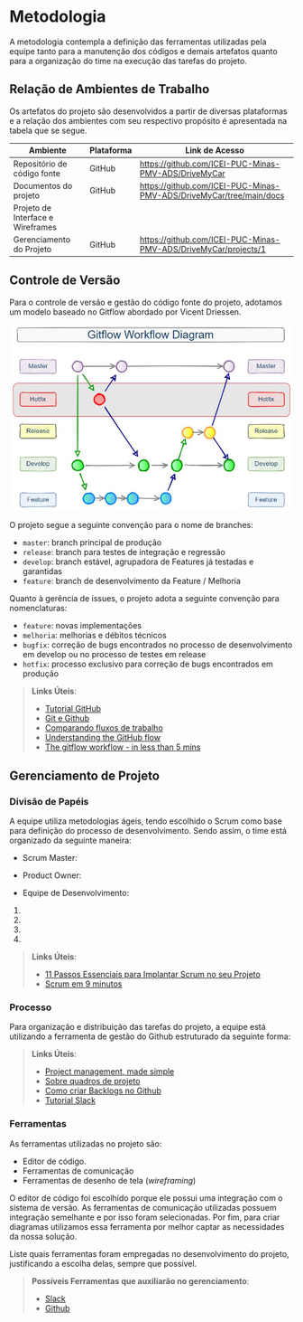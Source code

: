 
# Metodologia

A  metodologia contempla a definição das ferramentas utilizadas pela equipe tanto para a manutenção dos códigos e demais artefatos quanto para a organização do time na execução das tarefas do projeto.


## Relação de Ambientes de Trabalho

Os artefatos do projeto são desenvolvidos a partir de diversas plataformas e a relação dos ambientes com seu respectivo propósito é apresentada na tabela que se segue.

| Ambiente | Plataforma | Link de Acesso |
--------- | ---------- |  -------------  |
| Repositório de código fonte | GitHub | https://github.com/ICEI-PUC-Minas-PMV-ADS/DriveMyCar   |
| Documentos do projeto | GitHub | https://github.com/ICEI-PUC-Minas-PMV-ADS/DriveMyCar/tree/main/docs |
| Projeto de Interface e  Wireframes |    |    |
| Gerenciamento do Projeto | GitHub | https://github.com/ICEI-PUC-Minas-PMV-ADS/DriveMyCar/projects/1 |


## Controle de Versão

Para o controle de versão e gestão do código fonte do projeto, adotamos um modelo baseado no Gitflow abordado por Vicent Driessen.

![Gitflow](https://github.com/ICEI-PUC-Minas-PMV-ADS/DriveMyCar/blob/main/docs/img/gitflow.jpg)

O projeto segue a seguinte convenção para o nome de branches:

- `master`: branch principal de produção
- `release`: branch para testes de integração e regressão
- `develop`: branch estável, agrupadora de Features já testadas e garantidas
- `feature`: branch de desenvolvimento da Feature / Melhoria 

Quanto à gerência de issues, o projeto adota a seguinte convenção para
nomenclaturas:

- `feature`: novas implementações
- `melhoria`: melhorias e débitos técnicos
- `bugfix`: correção de bugs encontrados no processo de desenvolvimento em develop ou no processo de testes em release
- `hotfix`: processo exclusivo para correção de bugs encontrados em produção


> **Links Úteis**:
> - [Tutorial GitHub](https://guides.github.com/activities/hello-world/)
> - [Git e Github](https://www.youtube.com/playlist?list=PLHz_AreHm4dm7ZULPAmadvNhH6vk9oNZA)
>  - [Comparando fluxos de trabalho](https://www.atlassian.com/br/git/tutorials/comparing-workflows)
> - [Understanding the GitHub flow](https://guides.github.com/introduction/flow/)
> - [The gitflow workflow - in less than 5 mins](https://www.youtube.com/watch?v=1SXpE08hvGs)


## Gerenciamento de Projeto

### Divisão de Papéis

A equipe utiliza metodologias ágeis, tendo escolhido o Scrum como base para definição do processo de desenvolvimento.
Sendo assim, o time está organizado da seguinte maneira:

- Scrum Master: 

- Product Owner: 

- Equipe de Desenvolvimento:
1.
2.
3.
4.



> **Links Úteis**:
> - [11 Passos Essenciais para Implantar Scrum no seu 
> Projeto](https://mindmaster.com.br/scrum-11-passos/)
> - [Scrum em 9 minutos](https://www.youtube.com/watch?v=XfvQWnRgxG0)


### Processo

Para organização e distribuição das tarefas do projeto, a equipe está utilizando a ferramenta de gestão do Github estruturado da seguinte forma:



> **Links Úteis**:
> - [Project management, made simple](https://github.com/features/project-management/)
> - [Sobre quadros de projeto](https://docs.github.com/pt/github/managing-your-work-on-github/about-project-boards)
> - [Como criar Backlogs no Github](https://www.youtube.com/watch?v=RXEy6CFu9Hk)
> - [Tutorial Slack](https://slack.com/intl/en-br/)

### Ferramentas

As ferramentas utilizadas no projeto são:

- Editor de código.
- Ferramentas de comunicação
- Ferramentas de desenho de tela (_wireframing_)

O editor de código foi escolhido porque ele possui uma integração com o
sistema de versão. As ferramentas de comunicação utilizadas possuem
integração semelhante e por isso foram selecionadas. Por fim, para criar
diagramas utilizamos essa ferramenta por melhor captar as
necessidades da nossa solução.

Liste quais ferramentas foram empregadas no desenvolvimento do projeto, justificando a escolha delas, sempre que possível.
 
> **Possíveis Ferramentas que auxiliarão no gerenciamento**: 
> - [Slack](https://slack.com/)
> - [Github](https://github.com/)
